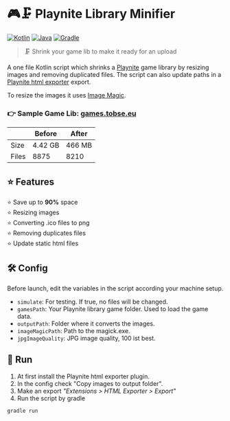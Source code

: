 # 🎮🗜 Playnite Library Minifier
[![Kotlin](https://img.shields.io/badge/Kotlin-1.5.10-blue.svg?style=flat&logo=kotlin&logoColor=white)](http://kotlinlang.org)
[![Java](https://img.shields.io/badge/Java-16-red.svg?style=flat&logo=Java&logoColor=white)](https://adoptopenjdk.net)
[![Gradle](https://img.shields.io/badge/Gradle-7.1-08313A.svg?style=flat&logo=Java&logoColor=white)](https://gradle.org)

> 🗜 Shrink your game lib to make it ready for an upload

A one file Kotlin script which shrinks a [Playnite](https://playnite.link) game library by resizing images and removing duplicated files.
The script can also update paths in a [Playnite html exporter](https://github.com/joyrider3774/Playnite_html_exporter) export.

To resize the images it uses [Image Magic](https://imagemagick.org/index.php).

### 👉 Sample Game Lib: [games.tobse.eu](http://games.tobse.eu)
|      | Before  | After
|----- | --------|-------
|Size  | 4.42 GB | 466 MB
|Files |    8875 |   8210

## ⭐ Features
 ⭐ Save up to **90%** space   
 ⭐ Resizing images  
 ⭐ Converting .ico files to png  
 ⭐ Removing duplicates files  
 ⭐ Update static html files

## 🛠 Config
Before launch, edit the variables in the script according your machine setup.
 * `simulate`: For testing. If true, no files will be changed.
 * `gamesPath`: Your Playnite library game folder. Used to load the game data.
 * `outputPath`: Folder where it converts the images.
 * `imageMagicPath`: Path to the magick.exe.
 * `jpgImageQuality`: JPG image quality, 100 ist best.

## 🚀 Run
 1. At first install the Playnite html exporter plugin. 
 2. In the config check "Copy images to output folder".
 3. Make an export _"Extensions > HTML Exporter > Export"_
 4. Run the script by gradle

```kotlin
gradle run
```
